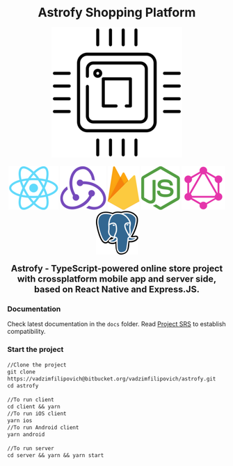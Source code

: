 <div align="center" style="font-weight: bold; font-size: 28px;">Astrofy Shopping Platform</div>
<br/>
<div align="center" >
    <img src="./docs/images/chip.png"/>
</div>
<br/>
<div align="center">
    <img src="./docs/images/react.png"/> 
    <img src="./docs/images/redux.png"/>
    <img src="./docs/images/firebase.png"/>
    <img src="./docs/images/nodejs.png"/>
    <img src="./docs/images/graphql.png"/>
    <img src="./docs/images/postgres.png"/>
</div>
<br/>
<div align="center" style="font-weight: bold; font-size: 20px;">
Astrofy - TypeScript-powered online store project with crossplatform mobile app and server side, based on React Native and Express.JS. 
</div>

### Documentation
Check latest documentation in the <code>docs</code> folder.
Read [Project SRS](./docs/SRS.md) to establish compatibility.

### Start the project
    //Clone the project
    git clone https://vadzimfilipovich@bitbucket.org/vadzimfilipovich/astrofy.git
    cd astrofy

    //To run client
    cd client && yarn
    //To run iOS client
    yarn ios
    //To run Android client
    yarn android

    //To run server
    cd server && yarn && yarn start
